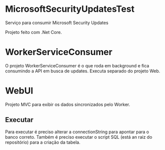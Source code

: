 # MicrosoftSecurityUpdatesTest
Serviço para consumir Microsoft Security Updates

Projeto feito com .Net Core.

# WorkerServiceConsumer
O projeto WorkerServiceConsumer é o que roda em background e fica consumindo a API em busca de updates.
Executa separado do projeto Web.

# WebUI
Projeto MVC para exibir os dados sincronizados pelo Worker.

## Executar

Para executar é preciso alterar a connectionString para apontar para o banco correto.
Também é preciso executar o script SQL (está an raiz do repositório) para a criação da tabela.
